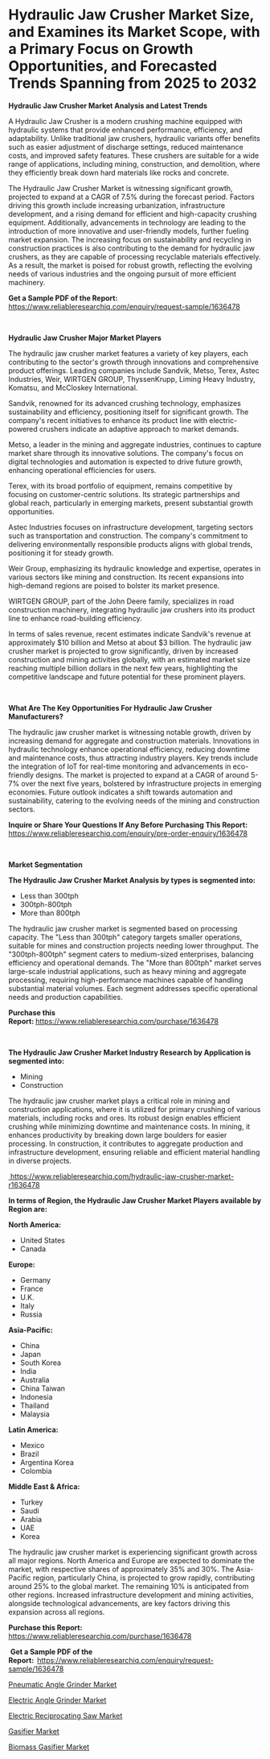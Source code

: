 <p><h1>Hydraulic Jaw Crusher Market Size, and Examines its Market Scope, with a Primary Focus on Growth Opportunities, and Forecasted Trends Spanning from 2025 to 2032</h1></p><p><strong>Hydraulic Jaw Crusher Market Analysis and Latest Trends</strong></p>
<p><p>A Hydraulic Jaw Crusher is a modern crushing machine equipped with hydraulic systems that provide enhanced performance, efficiency, and adaptability. Unlike traditional jaw crushers, hydraulic variants offer benefits such as easier adjustment of discharge settings, reduced maintenance costs, and improved safety features. These crushers are suitable for a wide range of applications, including mining, construction, and demolition, where they efficiently break down hard materials like rocks and concrete.</p><p>The Hydraulic Jaw Crusher Market is witnessing significant growth, projected to expand at a CAGR of 7.5% during the forecast period. Factors driving this growth include increasing urbanization, infrastructure development, and a rising demand for efficient and high-capacity crushing equipment. Additionally, advancements in technology are leading to the introduction of more innovative and user-friendly models, further fueling market expansion. The increasing focus on sustainability and recycling in construction practices is also contributing to the demand for hydraulic jaw crushers, as they are capable of processing recyclable materials effectively. As a result, the market is poised for robust growth, reflecting the evolving needs of various industries and the ongoing pursuit of more efficient machinery.</p></p>
<p><strong>Get a Sample PDF of the Report:&nbsp;</strong> <a href="https://www.reliableresearchiq.com/enquiry/request-sample/1636478?utm_campaign=1876&utm_medium=2&utm_source=Github&utm_content=ia&utm_term=08042025&utm_id=hydraulic-jaw-crusher">https://www.reliableresearchiq.com/enquiry/request-sample/1636478</a></p>
<p>&nbsp;</p>
<p><strong>Hydraulic Jaw Crusher Major Market Players</strong></p>
<p><p>The hydraulic jaw crusher market features a variety of key players, each contributing to the sector's growth through innovations and comprehensive product offerings. Leading companies include Sandvik, Metso, Terex, Astec Industries, Weir, WIRTGEN GROUP, ThyssenKrupp, Liming Heavy Industry, Komatsu, and McCloskey International.</p><p>Sandvik, renowned for its advanced crushing technology, emphasizes sustainability and efficiency, positioning itself for significant growth. The company's recent initiatives to enhance its product line with electric-powered crushers indicate an adaptive approach to market demands.</p><p>Metso, a leader in the mining and aggregate industries, continues to capture market share through its innovative solutions. The company's focus on digital technologies and automation is expected to drive future growth, enhancing operational efficiencies for users.</p><p>Terex, with its broad portfolio of equipment, remains competitive by focusing on customer-centric solutions. Its strategic partnerships and global reach, particularly in emerging markets, present substantial growth opportunities.</p><p>Astec Industries focuses on infrastructure development, targeting sectors such as transportation and construction. The company's commitment to delivering environmentally responsible products aligns with global trends, positioning it for steady growth.</p><p>Weir Group, emphasizing its hydraulic knowledge and expertise, operates in various sectors like mining and construction. Its recent expansions into high-demand regions are poised to bolster its market presence.</p><p>WIRTGEN GROUP, part of the John Deere family, specializes in road construction machinery, integrating hydraulic jaw crushers into its product line to enhance road-building efficiency.</p><p>In terms of sales revenue, recent estimates indicate Sandvik's revenue at approximately $10 billion and Metso at about $3 billion. The hydraulic jaw crusher market is projected to grow significantly, driven by increased construction and mining activities globally, with an estimated market size reaching multiple billion dollars in the next few years, highlighting the competitive landscape and future potential for these prominent players.</p></p>
<p>&nbsp;</p>
<p><strong>What Are The Key Opportunities For Hydraulic Jaw Crusher Manufacturers?</strong></p>
<p><p>The hydraulic jaw crusher market is witnessing notable growth, driven by increasing demand for aggregate and construction materials. Innovations in hydraulic technology enhance operational efficiency, reducing downtime and maintenance costs, thus attracting industry players. Key trends include the integration of IoT for real-time monitoring and advancements in eco-friendly designs. The market is projected to expand at a CAGR of around 5-7% over the next five years, bolstered by infrastructure projects in emerging economies. Future outlook indicates a shift towards automation and sustainability, catering to the evolving needs of the mining and construction sectors.</p></p>
<p><strong>Inquire or Share Your Questions If Any Before Purchasing This Report:</strong> <a href="https://www.reliableresearchiq.com/enquiry/pre-order-enquiry/1636478?utm_campaign=1876&utm_medium=2&utm_source=Github&utm_content=ia&utm_term=08042025&utm_id=hydraulic-jaw-crusher">https://www.reliableresearchiq.com/enquiry/pre-order-enquiry/1636478</a></p>
<p>&nbsp;</p>
<p><strong>Market Segmentation</strong></p>
<p><strong>The Hydraulic Jaw Crusher Market Analysis by types is segmented into:</strong></p>
<p><ul><li>Less than 300tph</li><li>300tph-800tph</li><li>More than 800tph</li></ul></p>
<p><p>The hydraulic jaw crusher market is segmented based on processing capacity. The "Less than 300tph" category targets smaller operations, suitable for mines and construction projects needing lower throughput. The "300tph-800tph" segment caters to medium-sized enterprises, balancing efficiency and operational demands. The "More than 800tph" market serves large-scale industrial applications, such as heavy mining and aggregate processing, requiring high-performance machines capable of handling substantial material volumes. Each segment addresses specific operational needs and production capabilities.</p></p>
<p><strong>Purchase this Report:&nbsp;</strong><a href="https://www.reliableresearchiq.com/purchase/1636478?utm_campaign=1876&utm_medium=2&utm_source=Github&utm_content=ia&utm_term=08042025&utm_id=hydraulic-jaw-crusher">https://www.reliableresearchiq.com/purchase/1636478</a></p>
<p>&nbsp;</p>
<p><strong>The Hydraulic Jaw Crusher Market Industry Research by Application is segmented into:</strong></p>
<p><ul><li>Mining</li><li>Construction</li></ul></p>
<p><p>The hydraulic jaw crusher market plays a critical role in mining and construction applications, where it is utilized for primary crushing of various materials, including rocks and ores. Its robust design enables efficient crushing while minimizing downtime and maintenance costs. In mining, it enhances productivity by breaking down large boulders for easier processing. In construction, it contributes to aggregate production and infrastructure development, ensuring reliable and efficient material handling in diverse projects.</p></p>
<p><a href="https://www.reliableresearchiq.com/hydraulic-jaw-crusher-market-r1636478?utm_campaign=1876&utm_medium=2&utm_source=Github&utm_content=ia&utm_term=08042025&utm_id=hydraulic-jaw-crusher">&nbsp;https://www.reliableresearchiq.com/hydraulic-jaw-crusher-market-r1636478</a></p>
<p><strong>In terms of Region, the Hydraulic Jaw Crusher Market Players available by Region are:</strong></p>
<p>
    <p> <strong> North America: </strong>
        <ul>
            <li>United States</li>
            <li>Canada</li>
        </ul>
        </p> 
    <p> <strong> Europe: </strong>
        <ul>
            <li>Germany</li>
            <li>France</li>
            <li>U.K.</li>
            <li>Italy</li>
            <li>Russia</li>
        </ul>
        </p> 
    <p> <strong> Asia-Pacific: </strong>
        <ul>
            <li>China</li>
            <li>Japan</li>
            <li>South Korea</li>
            <li>India</li>
            <li>Australia</li>
            <li>China Taiwan</li>
            <li>Indonesia</li>
            <li>Thailand</li>
            <li>Malaysia</li>
        </ul>
        </p> 
    <p> <strong> Latin America: </strong>
        <ul>
            <li>Mexico</li>
            <li>Brazil</li>
            <li>Argentina Korea</li>
            <li>Colombia</li>
        </ul>
        </p> 
    <p> <strong> Middle East & Africa: </strong>
        <ul>
            <li>Turkey</li>
            <li>Saudi</li>
            <li>Arabia</li>
            <li>UAE</li>
            <li>Korea</li>
        </ul>
    </p>
    </p>
<p><p>The hydraulic jaw crusher market is experiencing significant growth across all major regions. North America and Europe are expected to dominate the market, with respective shares of approximately 35% and 30%. The Asia-Pacific region, particularly China, is projected to grow rapidly, contributing around 25% to the global market. The remaining 10% is anticipated from other regions. Increased infrastructure development and mining activities, alongside technological advancements, are key factors driving this expansion across all regions.</p></p>
<p><strong>Purchase this Report: </strong><a href="https://www.reliableresearchiq.com/purchase/1636478?utm_campaign=1876&utm_medium=2&utm_source=Github&utm_content=ia&utm_term=08042025&utm_id=hydraulic-jaw-crusher">https://www.reliableresearchiq.com/purchase/1636478</a></p>
<p>&nbsp;<strong>Get a Sample PDF of the Report:&nbsp;&nbsp;</strong><a href="https://www.reliableresearchiq.com/enquiry/request-sample/1636478?utm_campaign=1876&utm_medium=2&utm_source=Github&utm_content=ia&utm_term=08042025&utm_id=hydraulic-jaw-crusher">https://www.reliableresearchiq.com/enquiry/request-sample/1636478</a></p>
<p><strong></strong></p>
<p><p><a href="https://github.com/kemauteve/Market-Research-Report-List-1/blob/main/pneumatic-angle-grinder-market.md?utm_campaign=1876&utm_medium=2&utm_source=Github&utm_content=ia&utm_term=08042025&utm_id=hydraulic-jaw-crusher">Pneumatic Angle Grinder Market</a></p><p><a href="https://github.com/haklagjbj/Market-Research-Report-List-1/blob/main/electric-angle-grinder-market.md?utm_campaign=1876&utm_medium=2&utm_source=Github&utm_content=ia&utm_term=08042025&utm_id=hydraulic-jaw-crusher">Electric Angle Grinder Market</a></p><p><a href="https://github.com/habyoneub/Market-Research-Report-List-1/blob/main/electric-reciprocating-saw-market.md?utm_campaign=1876&utm_medium=2&utm_source=Github&utm_content=ia&utm_term=08042025&utm_id=hydraulic-jaw-crusher">Electric Reciprocating Saw Market</a></p><p><a href="https://github.com/totrisammir/Market-Research-Report-List-1/blob/main/gasifier-market.md?utm_campaign=1876&utm_medium=2&utm_source=Github&utm_content=ia&utm_term=08042025&utm_id=hydraulic-jaw-crusher">Gasifier Market</a></p><p><a href="https://github.com/latilsmickl8/Market-Research-Report-List-1/blob/main/biomass-gasifier-market.md?utm_campaign=1876&utm_medium=2&utm_source=Github&utm_content=ia&utm_term=08042025&utm_id=hydraulic-jaw-crusher">Biomass Gasifier Market</a></p></p>